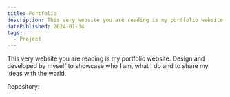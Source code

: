 ```yaml
---
title: Portfolio
description: This very website you are reading is my portfolio website. Design and developed by myself to showcase who I am, what I do and to share my ideas with the world.
datePublished: 2024-01-04
tags:
  - Project
---
```


This very website you are reading is my portfolio website. Design and developed by myself to showcase who I am, what I do and to share my ideas with the world.

Repository:
